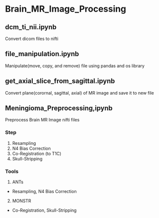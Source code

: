 # Brain_MR_Image_Processing

## dcm_ti_nii.ipynb
Convert dicom files to nifti


## file_manipulation.ipynb
Manipulate(move, copy, and remove) file using pandas and os library


## get_axial_slice_from_sagittal.ipynb
Convert plane(corornal, sagittal, axial) of MR image and save it to new file


## Meningioma_Preprocessing,ipynb
Preprocess Brain MR Image nifti files

### Step
1) Resampling
2) N4 Bias Correction
3) Co-Registration (to T1C)
4) Skull-Stripping

### Tools
1) ANTs
- Resampling, N4 Bias Correction
2) MONSTR
- Co-Registration, Skull-Stripping

